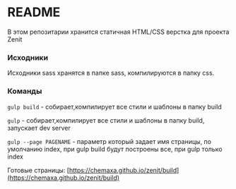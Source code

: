 # README #

В этом репозитарии хранится статичная HTML/CSS верстка для проекта Zenit

### Исходники ###
Исходники sass хранятся в папке sass, компилируются в папку css. 

### Команды ###
`gulp build` - собирает,компилирует все стили и шаблоны в папку build

`gulp` - собирает,компилирует все стили и шаблоны в папку build, запускает dev server

`gulp --page PAGENAME` - параметр который задает имя страницы, по умолчанию index, при gulp build будут построены все, при gulp только index

Готовые страницы:  [https://chemaxa.github.io/zenit/build](https://chemaxa.github.io/zenit/build)